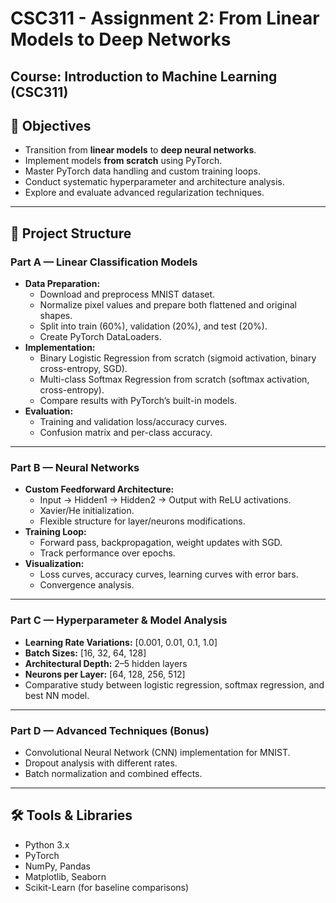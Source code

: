 # CSC311 - Assignment 2: From Linear Models to Deep Networks

**Course:** Introduction to Machine Learning (CSC311)  
---

## 🎯 Objectives
- Transition from **linear models** to **deep neural networks**.
- Implement models **from scratch** using PyTorch.
- Master PyTorch data handling and custom training loops.
- Conduct systematic hyperparameter and architecture analysis.
- Explore and evaluate advanced regularization techniques.

---

## 📂 Project Structure

### **Part A — Linear Classification Models**
- **Data Preparation:**
  - Download and preprocess MNIST dataset.
  - Normalize pixel values and prepare both flattened and original shapes.
  - Split into train (60%), validation (20%), and test (20%).
  - Create PyTorch DataLoaders.
- **Implementation:**
  - Binary Logistic Regression from scratch (sigmoid activation, binary cross-entropy, SGD).
  - Multi-class Softmax Regression from scratch (softmax activation, cross-entropy).
  - Compare results with PyTorch’s built-in models.
- **Evaluation:**
  - Training and validation loss/accuracy curves.
  - Confusion matrix and per-class accuracy.

---

### **Part B — Neural Networks**
- **Custom Feedforward Architecture:**
  - Input → Hidden1 → Hidden2 → Output with ReLU activations.
  - Xavier/He initialization.
  - Flexible structure for layer/neurons modifications.
- **Training Loop:**
  - Forward pass, backpropagation, weight updates with SGD.
  - Track performance over epochs.
- **Visualization:**
  - Loss curves, accuracy curves, learning curves with error bars.
  - Convergence analysis.

---

### **Part C — Hyperparameter & Model Analysis**
- **Learning Rate Variations:** [0.001, 0.01, 0.1, 1.0]
- **Batch Sizes:** [16, 32, 64, 128]
- **Architectural Depth:** 2–5 hidden layers
- **Neurons per Layer:** [64, 128, 256, 512]
- Comparative study between logistic regression, softmax regression, and best NN model.

---

### **Part D — Advanced Techniques (Bonus)**
- Convolutional Neural Network (CNN) implementation for MNIST.
- Dropout analysis with different rates.
- Batch normalization and combined effects.

---

## 🛠 Tools & Libraries
- Python 3.x
- PyTorch
- NumPy, Pandas
- Matplotlib, Seaborn
- Scikit-Learn (for baseline comparisons)
